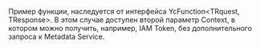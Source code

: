 Пример функции, наследуется от интерфейса YcFunction<TRquest, TResponse>.
В этом случае доступен второй параметр Context, в котором можно получить, например, IAM Token, без дополнительного запроса к Metadata Service.
